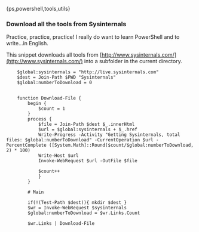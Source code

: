 {ps,powershell,tools,utils}

### Download all the tools from Sysinternals
Practice, practice, practice!
I really do want to learn PowerShell and to write...in English.

This snippet downloads all tools from [http://www.sysinternals.com/](http://www.sysinternals.com/) into a subfolder in the current directory.

		$global:sysinternals = "http://live.sysinternals.com"
		$dest = Join-Path $PWD "Sysinternals"
		$global:numberToDownload = 0


		function Download-File {
    		begin {
        		$count = 1
    		}
    		process {
		        $file = Join-Path $dest $_.innerHtml
		        $url = $global:sysinternals + $_.href
		        Write-Progress -Activity "Getting Sysinternals, total files: $global:numberToDownload" -CurrentOperation $url -PercentComplete ([System.Math]::Round($count/$global:numberToDownload, 2) * 100)
		        Write-Host $url
		        Invoke-WebRequest $url -OutFile $file
        
        		$count++
			    }
			}

			# Main
			
			if(!(Test-Path $dest)){ mkdir $dest }
			$wr = Invoke-WebRequest $sysinternals
			$global:numberToDownload = $wr.Links.Count
			
			$wr.Links | Download-File
    




   